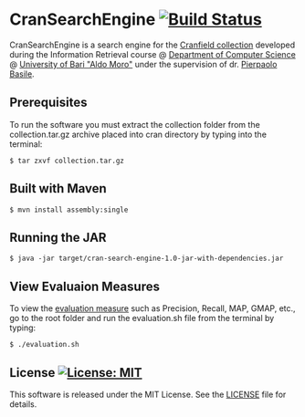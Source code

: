 # CranSearchEngine [![Build Status](https://travis-ci.org/DonatoMeoli/CranSearchEngine.svg?branch=master)](https://travis-ci.org/DonatoMeoli/CranSearchEngine)

CranSearchEngine is a search engine for the [Cranfield collection](http://ir.dcs.gla.ac.uk/resources/test_collections/cran) 
developed during the Information Retrieval course @ [Department of Computer Science](http://www.uniba.it/ricerca/dipartimenti/informatica) @ [University of Bari "Aldo Moro"](http://www.uniba.it/) under the supervision of dr. [Pierpaolo Basile](http://www.di.uniba.it/~swap/index.php?n=Membri.Basile).

## Prerequisites

To run the software you must extract the collection folder from the collection.tar.gz archive placed into cran directory by typing into the terminal:

```
$ tar zxvf collection.tar.gz
```

## Built with Maven

```
$ mvn install assembly:single
```

## Running the JAR

```
$ java -jar target/cran-search-engine-1.0-jar-with-dependencies.jar
```

## View Evaluaion Measures

To view the [evaluation measure](https://en.wikipedia.org/wiki/Information_retrieval#Performance_and_correctness_measures) such as Precision, Recall, MAP, GMAP, etc., go to the root folder and run the evaluation.sh file from the terminal by typing:

```
$ ./evaluation.sh
```

## License [![License: MIT](https://img.shields.io/badge/License-MIT-yellow.svg)](https://opensource.org/licenses/MIT)

This software is released under the MIT License. See the [LICENSE](LICENSE) file for details.
